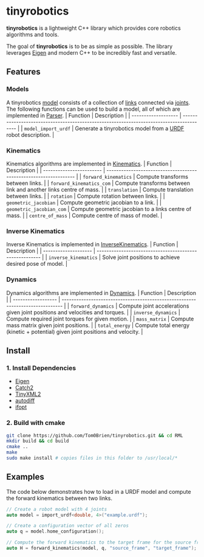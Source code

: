 tinyrobotics
===========

**tinyrobotics** is a lightweight C++ library which provides core robotics algorithms and tools. 

The goal of **tinyrobotics** is to be as simple as possible. The library leverages [Eigen](https://eigen.tuxfamily.org/index.php?title=Main_Page) and modern C++ to be incredibly fast and versatile.

## Features
### Models
A tinyrobotics [model](./include/Model.hpp) consists of a collection of [links](./include/Link.hpp) connected via [joints](./include/Joint.hpp). The following functions can be used to build a model, all of which are implemented in [Parser](./include/Parser.hpp).
| Function            | Description                                                                              |
| ------------------- | ---------------------------------------------------------------------------------------- |
| `model_import_urdf` | Generate a tinyrobotics model from a [URDF](http://wiki.ros.org/urdf) robot description. |

### Kinematics
Kinematics algorithms are implemented in [Kinematics](./include/Kinematics.hpp).
| Function                 | Description                                                       |
| ------------------------ | ----------------------------------------------------------------- |
| `forward_kinematics`     | Compute transforms between links.                                 |
| `forward_kinematics_com` | Compute transforms between link and another links centre of mass. |
| `translation`            | Compute translation between links.                                |
| `rotation`               | Compute rotation between links.                                   |
| `geometric_jacobian`     | Compute geometric jacobian to a link.                             |
| `geometric_jacobian_com` | Compute geometric jacobian to a links centre of mass.             |
| `centre_of_mass`         | Compute centre of mass of model.                                  |

### Inverse Kinematics
Inverse Kinematics is implemented in [InverseKinematics](./include/InverseKinematics.hpp).
| Function             | Description                                             |
| -------------------- | ------------------------------------------------------- |
| `inverse_kinematics` | Solve joint positions to achieve desired pose of model. |

### Dynamics
Dynamics algorithms are implemented in [Dynamics](./include/Dynamics.hpp).
| Function           | Description                                                                    |
| ------------------ | ------------------------------------------------------------------------------ |
| `forward_dynamics` | Compute joint accelerations given joint positions and velocities and torques.  |
| `inverse_dynamics` | Compute required joint torques for given motion.                               |
| `mass_matrix`      | Compute mass matrix given joint positions.                                     |
| `total_energy`     | Compute total energy (kinetic + potential) given joint positions and velocity. |

## Install

### 1. Install Dependencies
- [Eigen](https://eigen.tuxfamily.org/index.php?title=Main_Page)
- [Catch2](https://github.com/catchorg/Catch2)
- [TinyXML2](https://github.com/leethomason/tinyxml2) 
- [autodiff](https://github.com/autodiff/autodiff) 
- [ifopt](https://github.com/ethz-adrl/ifopt) 

### 2. Build with cmake
  ```bash
  git clone https://github.com/Tom0Brien/tinyrobotics.git && cd RML
  mkdir build && cd build
  cmake ..
  make
  sudo make install # copies files in this folder to /usr/local/*
  ```

## Examples
The code below demonstrates how to load in a URDF model and compute the forward kinematics between two links.

```c++
// Create a robot model with 4 joints
auto model = import_urdf<double, 4>("example.urdf");

// Create a configuration vector of all zeros
auto q = model.home_configuration();

// Compute the forward kinematics to the target frame for the source frame at the home configuration
auto H = forward_kinematics(model, q, "source_frame", "target_frame");
```
